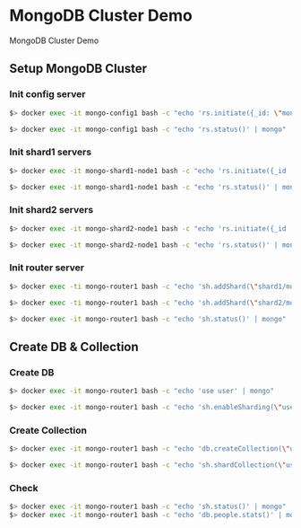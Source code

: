 # MongoDB Cluster Demo
MongoDB Cluster Demo


## Setup MongoDB Cluster

### Init config server

```sh
$> docker exec -it mongo-config1 bash -c "echo 'rs.initiate({_id: \"mongoconf\",configsvr: true, members: [{ _id : 0, host : \"mongo-config1\" }, { _id : 1, host : \"mongo-config2\" }]})' | mongo"

$> docker exec -it mongo-config1 bash -c "echo 'rs.status()' | mongo"
```

### Init shard1 servers

```sh
$> docker exec -it mongo-shard1-node1 bash -c "echo 'rs.initiate({_id : \"shard1\", members: [{ _id : 0, host : \"mongo-shard1-node1\" },{ _id : 1, host : \"mongo-shard1-node2\" },{ _id : 2, host : \"mongo-shard1-node3\" }]})' | mongo"

$> docker exec -it mongo-shard1-node1 bash -c "echo 'rs.status()' | mongo"
```

### Init shard2 servers

```sh
$> docker exec -it mongo-shard2-node1 bash -c "echo 'rs.initiate({_id : \"shard2\", members: [{ _id : 0, host : \"mongo-shard2-node1\" },{ _id : 1, host : \"mongo-shard2-node2\" },{ _id : 2, host : \"mongo-shard2-node3\" }]})' | mongo"

$> docker exec -it mongo-shard2-node1 bash -c "echo 'rs.status()' | mongo"
```

### Init router server

```sh
$> docker exec -ti mongo-router1 bash -c "echo 'sh.addShard(\"shard1/mongo-shard1-node1\")' | mongo"

$> docker exec -ti mongo-router1 bash -c "echo 'sh.addShard(\"shard2/mongo-shard2-node1\")' | mongo"

$> docker exec -it mongo-router1 bash -c "echo 'sh.status()' | mongo"
```

## Create DB & Collection

### Create DB

```sh
$> docker exec -it mongo-router1 bash -c "echo 'use user' | mongo"

$> docker exec -it mongo-router1 bash -c "echo 'sh.enableSharding(\"user\")' | mongo"
```

### Create Collection

```sh
$> docker exec -it mongo-router1 bash -c "echo 'db.createCollection(\"user.people\")' | mongo"

$> docker exec -it mongo-router1 bash -c "echo 'sh.shardCollection(\"user.people\", {\"_id\" : \"hashed\"})' | mongo"
```

### Check

```sh
$> docker exec -it mongo-router1 bash -c "echo 'sh.status()' | mongo"
$> docker exec -it mongo-router1 bash -c "echo 'db.people.stats()' | mongo"
```
